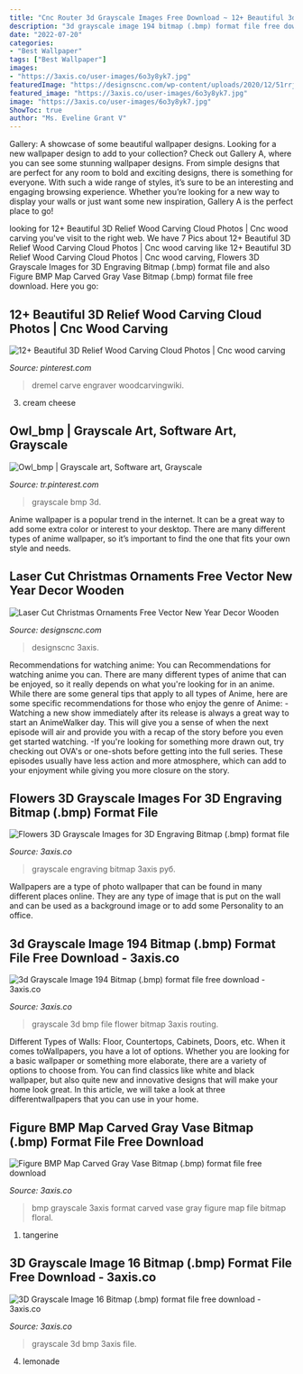 ```yaml
---
title: "Cnc Router 3d Grayscale Images Free Download ~ 12+ Beautiful 3d Relief Wood Carving Cloud Photos"
description: "3d grayscale image 194 bitmap (.bmp) format file free download"
date: "2022-07-20"
categories:
- "Best Wallpaper"
tags: ["Best Wallpaper"]
images:
- "https://3axis.co/user-images/6o3y8yk7.jpg"
featuredImage: "https://designscnc.com/wp-content/uploads/2020/12/51rrjev1.jpg"
featured_image: "https://3axis.co/user-images/6o3y8yk7.jpg"
image: "https://3axis.co/user-images/6o3y8yk7.jpg"
ShowToc: true
author: "Ms. Eveline Grant V"
---
```



Gallery: A showcase of some beautiful wallpaper designs.
Looking for a new wallpaper design to add to your collection? Check out Gallery A, where you can see some stunning wallpaper designs. From simple designs that are perfect for any room to bold and exciting designs, there is something for everyone. With such a wide range of styles, it’s sure to be an interesting and engaging browsing experience. Whether you’re looking for a new way to display your walls or just want some new inspiration, Gallery A is the perfect place to go!
		
		
		
		
		
		
		
	

		
looking for 12+ Beautiful 3D Relief Wood Carving Cloud Photos | Cnc wood carving you've visit to the right web. We have 7 Pics about 12+ Beautiful 3D Relief Wood Carving Cloud Photos | Cnc wood carving like 12+ Beautiful 3D Relief Wood Carving Cloud Photos | Cnc wood carving, Flowers 3D Grayscale Images for 3D Engraving Bitmap (.bmp) format file and also Figure BMP Map Carved Gray Vase Bitmap (.bmp) format file free download. Here you go:
		
    
## 12+ Beautiful 3D Relief Wood Carving Cloud Photos | Cnc Wood Carving

<img loading=lazy src="https://i.pinimg.com/736x/ab/24/c8/ab24c86a22a55a1d69bcbb548dac6f26.jpg" onerror="this.onerror=null;this.src='https://tse3.mm.bing.net/th?id=OIP.2KL1SADwYZTAL_Ut7k_PPgHaGn&amp;pid=15.1';" alt="12+ Beautiful 3D Relief Wood Carving Cloud Photos | Cnc wood carving">

_Source: pinterest.com_

>dremel carve engraver woodcarvingwiki. 

	

3. cream cheese 

    
## Owl_bmp | Grayscale Art, Software Art, Grayscale

<img loading=lazy src="https://i.pinimg.com/736x/2e/3d/ea/2e3dea4ddd6fd9d8dc0f1ad5e07f0724.jpg" onerror="this.onerror=null;this.src='https://tse4.mm.bing.net/th?id=OIP.PykRYOceaBRaBFL1ZBmjSQAAAA&amp;pid=15.1';" alt="Owl_bmp | Grayscale art, Software art, Grayscale">

_Source: tr.pinterest.com_

>grayscale bmp 3d. 

	

Anime wallpaper is a popular trend in the internet. It can be a great way to add some extra color or interest to your desktop. There are many different types of anime wallpaper, so it’s important to find the one that fits your own style and needs.

    
## Laser Cut Christmas Ornaments Free Vector New Year Decor Wooden

<img loading=lazy src="https://designscnc.com/wp-content/uploads/2020/12/51rrjev1.jpg" onerror="this.onerror=null;this.src='https://tse4.mm.bing.net/th?id=OIP.Lmywee_LbZGbdVYwpdVZZgHaHZ&amp;pid=15.1';" alt="Laser Cut Christmas Ornaments Free Vector New Year Decor Wooden">

_Source: designscnc.com_

>designscnc 3axis. 

	

Recommendations for watching anime: You can
Recommendations for watching anime you can. There are many different types of anime that can be enjoyed, so it really depends on what you're looking for in an anime. While there are some general tips that apply to all types of Anime, here are some specific recommendations for those who enjoy the genre of Anime: 
-Watching a new show immediately after its release is always a great way to start an AnimeWalker day. This will give you a sense of when the next episode will air and provide you with a recap of the story before you even get started watching. 
-If you're looking for something more drawn out, try checking out OVA's or one-shots before getting into the full series. These episodes usually have less action and more atmosphere, which can add to your enjoyment while giving you more closure on the story.

    
## Flowers 3D Grayscale Images For 3D Engraving Bitmap (.bmp) Format File

<img loading=lazy src="https://3axis.co/user-images/zo92we1k.jpg" onerror="this.onerror=null;this.src='https://tse1.mm.bing.net/th?id=OIP.k26gs8TIVmksibAeliUZMAHaEx&amp;pid=15.1';" alt="Flowers 3D Grayscale Images for 3D Engraving Bitmap (.bmp) format file">

_Source: 3axis.co_

>grayscale engraving bitmap 3axis руб. 

	



Wallpapers are a type of photo wallpaper that can be found in many different places online. They are any type of image that is put on the wall and can be used as a background image or to add some Personality to an office.

    
## 3d Grayscale Image 194 Bitmap (.bmp) Format File Free Download - 3axis.co

<img loading=lazy src="https://3axis.co/user-images/d1lv2lxo.jpg" onerror="this.onerror=null;this.src='https://tse1.mm.bing.net/th?id=OIP.19-usJYB-kCR1jiGR9vW2gHaEY&amp;pid=15.1';" alt="3d Grayscale Image 194 Bitmap (.bmp) format file free download - 3axis.co">

_Source: 3axis.co_

>grayscale 3d bmp file flower bitmap 3axis routing. 

	

Different Types of Walls: Floor, Countertops, Cabinets, Doors, etc.
When it comes toWallpapers, you have a lot of options. Whether you are looking for a basic wallpaper or something more elaborate, there are a variety of options to choose from. You can find classics like white and black wallpaper, but also quite new and innovative designs that will make your home look great. In this article, we will take a look at three differentwallpapers that you can use in your home.

    
## Figure BMP Map Carved Gray Vase Bitmap (.bmp) Format File Free Download

<img loading=lazy src="https://3axis.co/user-images/6o3y8yk7.jpg" onerror="this.onerror=null;this.src='https://tse2.mm.bing.net/th?id=OIP.2Im77e5yuEnwTI__3QF4nAHaJe&amp;pid=15.1';" alt="Figure BMP Map Carved Gray Vase Bitmap (.bmp) format file free download">

_Source: 3axis.co_

>bmp grayscale 3axis format carved vase gray figure map file bitmap floral. 

	

1. tangerine 

    
## 3D Grayscale Image 16 Bitmap (.bmp) Format File Free Download - 3axis.co

<img loading=lazy src="https://3axis.co/user-images/67w56w72.jpg" onerror="this.onerror=null;this.src='https://tse2.mm.bing.net/th?id=OIP.yjYiACyFleBsoCh9bf2sngHaEM&amp;pid=15.1';" alt="3D Grayscale Image 16 Bitmap (.bmp) format file free download - 3axis.co">

_Source: 3axis.co_

>grayscale 3d bmp 3axis file. 

	

4. lemonade 

